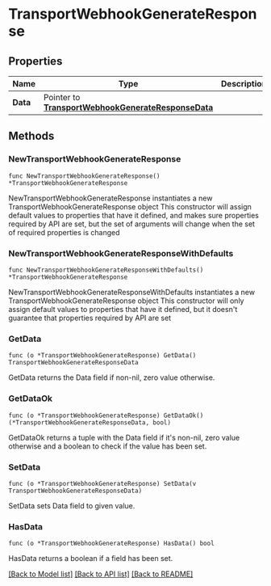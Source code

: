 # TransportWebhookGenerateResponse

## Properties

Name | Type | Description | Notes
------------ | ------------- | ------------- | -------------
**Data** | Pointer to [**TransportWebhookGenerateResponseData**](TransportWebhookGenerateResponseData.md) |  | [optional] 

## Methods

### NewTransportWebhookGenerateResponse

`func NewTransportWebhookGenerateResponse() *TransportWebhookGenerateResponse`

NewTransportWebhookGenerateResponse instantiates a new TransportWebhookGenerateResponse object
This constructor will assign default values to properties that have it defined,
and makes sure properties required by API are set, but the set of arguments
will change when the set of required properties is changed

### NewTransportWebhookGenerateResponseWithDefaults

`func NewTransportWebhookGenerateResponseWithDefaults() *TransportWebhookGenerateResponse`

NewTransportWebhookGenerateResponseWithDefaults instantiates a new TransportWebhookGenerateResponse object
This constructor will only assign default values to properties that have it defined,
but it doesn't guarantee that properties required by API are set

### GetData

`func (o *TransportWebhookGenerateResponse) GetData() TransportWebhookGenerateResponseData`

GetData returns the Data field if non-nil, zero value otherwise.

### GetDataOk

`func (o *TransportWebhookGenerateResponse) GetDataOk() (*TransportWebhookGenerateResponseData, bool)`

GetDataOk returns a tuple with the Data field if it's non-nil, zero value otherwise
and a boolean to check if the value has been set.

### SetData

`func (o *TransportWebhookGenerateResponse) SetData(v TransportWebhookGenerateResponseData)`

SetData sets Data field to given value.

### HasData

`func (o *TransportWebhookGenerateResponse) HasData() bool`

HasData returns a boolean if a field has been set.


[[Back to Model list]](../README.md#documentation-for-models) [[Back to API list]](../README.md#documentation-for-api-endpoints) [[Back to README]](../README.md)


